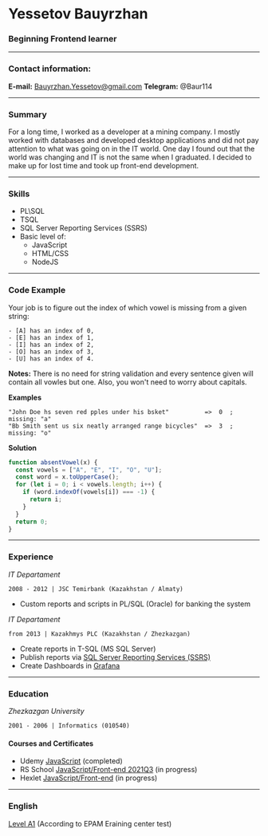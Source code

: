 # Yessetov Bauyrzhan
### Beginning Frontend learner
---
### Contact information:
**E-mail:** Bauyrzhan.Yessetov@gmail.com
**Telegram:** @Baur114

---
### Summary
For a long time, I worked as a developer at a mining company. I mostly worked with databases and developed desktop applications and did not pay attention to what was going on in the IT world. One day I found out that the world was changing and IT is not the same when I graduated. I decided to make up for lost time and took up front-end development.

---
### Skills
- PL\SQL
- TSQL
- SQL Server Reporting Services (SSRS)
- Basic level of:
    - JavaScript
    - HTML/CSS
    - NodeJS

---
### Code Example
Your job is to figure out the index of which vowel is missing from a given string:
```
- [A] has an index of 0,
- [E] has an index of 1,
- [I] has an index of 2,
- [O] has an index of 3,
- [U] has an index of 4.
```
**Notes:** There is no need for string validation and every sentence given will contain all vowles but one. Also, you won't need to worry about capitals.

**Examples**
```
"John Doe hs seven red pples under his bsket"          =>  0  ; missing: "a"
"Bb Smith sent us six neatly arranged range bicycles"  =>  3  ; missing: "o"
```
**Solution**
```js
function absentVowel(x) {
  const vowels = ["A", "E", "I", "O", "U"];
  const word = x.toUpperCase();
  for (let i = 0; i < vowels.length; i++) {
    if (word.indexOf(vowels[i]) === -1) {
      return i;
    }
  }
  return 0;
}
```

---
### Experience
*IT Departament*
```
2008 - 2012 | JSC Temirbank (Kazakhstan / Almaty)
```

- Custom reports and scripts in PL/SQL (Oracle) for banking the system

*IT Departament*
```
from 2013 | Kazakhmys PLC (Kazakhstan / Zhezkazgan)
```

- Create reports in T-SQL (MS SQL Server)
- Publish reports via [SQL Server Reporting Services (SSRS)](https://en.wikipedia.org/wiki/SQL_Server_Reporting_Services)
- Create Dashboards in [Grafana](https://grafana.com/)

---
### Education
*Zhezkazgan University*
```
2001 - 2006 | Informatics (010540)
```

#### Courses and Certificates

- Udemy [JavaScript](https://www.udemy.com/certificate/UC-7c924e05-f3bd-49c3-962b-40700b6b70e3/) (completed)
- RS School [JavaScript/Front-end 2021Q3](https://rs.school/js/) (in progress)
- Hexlet [JavaScript/Front-end](https://ru.hexlet.io/programs/frontend) (in progress)

---
### English
[Level A1](https://www.efset.org/cefr/a1) (According to EPAM Еraining center test)